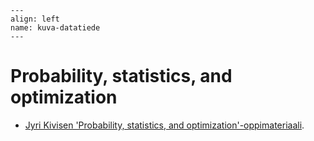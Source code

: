 ```{figure} ../images/rovaniemi.png
---
align: left
name: kuva-datatiede
---
```


# Probability, statistics, and optimization


- [Jyri Kivisen 'Probability, statistics, and optimization'-oppimateriaali](https://luma-lapinamk.github.io/jyri-pso).
